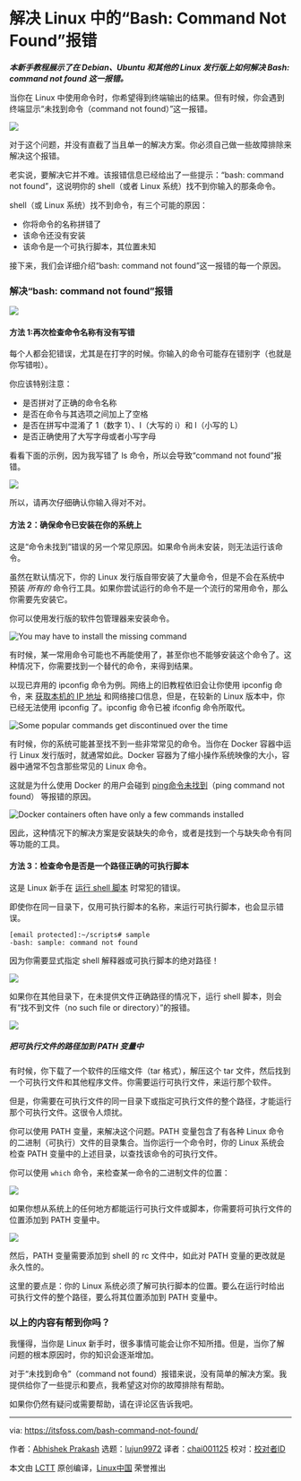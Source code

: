 [#]: subject: "Troubleshooting “Bash: Command Not Found” Error in Linux"
[#]: via: "https://itsfoss.com/bash-command-not-found/"
[#]: author: "Abhishek Prakash https://itsfoss.com/author/abhishek/"
[#]: collector: "lujun9972"
[#]: translator: "chai001125"
[#]: reviewer: " "
[#]: publisher: " "
[#]: url: " "

解决 Linux 中的“Bash: Command Not Found”报错
======

_**本新手教程展示了在 Debian、Ubuntu 和其他的 Linux 发行版上如何解决 Bash: command not found 这一报错。**_

当你在 Linux 中使用命令时，你希望得到终端输出的结果。但有时候，你会遇到终端显示“未找到命令（command not found）”这一报错。

![][1]

对于这个问题，并没有直截了当且单一的解决方案。你必须自己做一些故障排除来解决这个报错。

老实说，要解决它并不难。该报错信息已经给出了一些提示：“bash: command not found”，这说明你的 shell（或者 Linux 系统）找不到你输入的那条命令。

shell（或 Linux 系统）找不到命令，有三个可能的原因：

  * 你将命令的名称拼错了
  * 该命令还没有安装
  * 该命令是一个可执行脚本，其位置未知

接下来，我们会详细介绍“bash: command not found”这一报错的每一个原因。

### 解决“bash: command not found”报错

![][2]

#### 方法 1:再次检查命令名称有没有写错

每个人都会犯错误，尤其是在打字的时候。你输入的命令可能存在错别字（也就是你写错啦）。

你应该特别注意：

  * 是否拼对了正确的命令名称
  * 是否在命令与其选项之间加上了空格
  * 是否在拼写中混淆了 1（数字 1）、I（大写的 i）和 l（小写的 L）
  * 是否正确使用了大写字母或者小写字母

看看下面的示例，因为我写错了 ls 命令，所以会导致“command not found”报错。

![][3]

所以，请再次仔细确认你输入得对不对。

#### 方法 2：确保命令已安装在你的系统上

这是“命令未找到”错误的另一个常见原因。如果命令尚未安装，则无法运行该命令。

虽然在默认情况下，你的 Linux 发行版自带安装了大量命令，但是不会在系统中预装 _所有的_ 命令行工具。如果你尝试运行的命令不是一个流行的常用命令，那么你需要先安装它。

你可以使用发行版的软件包管理器来安装命令。

![You may have to install the missing command][4]

有时候，某一常用命令可能也不再能使用了，甚至你也不能够安装这个命令了。这种情况下，你需要找到一个替代的命令，来得到结果。

以现已弃用的 ipconfig 命令为例。网络上的旧教程依旧会让你使用 ipconfig 命令，来 [获取本机的 IP 地址][5] 和网络接口信息，但是，在较新的 Linux 版本中，你已经无法使用 ipconfig 了。ipconfig 命令已被 ifconfig 命令所取代。

![Some popular commands get discontinued over the time][1]

有时候，你的系统可能甚至找不到一些非常常见的命令。当你在 Docker 容器中运行 Linux 发行版时，就通常如此。Docker 容器为了缩小操作系统映像的大小，容器中通常不包含那些常见的 Linux 命令。

这就是为什么使用 Docker 的用户会碰到 [ping命令未找到][6]（ping command not found） 等报错的原因。

![Docker containers often have only a few commands installed][7]

因此，这种情况下的解决方案是安装缺失的命令，或者是找到一个与缺失命令有同等功能的工具。

#### 方法 3：检查命令是否是一个路径正确的可执行脚本

这是 Linux 新手在 [运行 shell 脚本][8] 时常犯的错误。

即使你在同一目录下，仅用可执行脚本的名称，来运行可执行脚本，也会显示错误。

```
[email protected]:~/scripts# sample
-bash: sample: command not found
```

因为你需要显式指定 shell 解释器或可执行脚本的绝对路径！

![][9]

如果你在其他目录下，在未提供文件正确路径的情况下，运行 shell 脚本，则会有“找不到文件（no such file or directory）”的报错。

![][10]

##### 把可执行文件的路径加到 PATH 变量中

有时候，你下载了一个软件的压缩文件（tar 格式），解压这个 tar 文件，然后找到一个可执行文件和其他程序文件。你需要运行可执行文件，来运行那个软件。

但是，你需要在可执行文件的同一目录下或指定可执行文件的整个路径，才能运行那个可执行文件。这很令人烦扰。

你可以使用 PATH 变量，来解决这个问题。PATH 变量包含了有各种 Linux 命令的二进制（可执行）文件的目录集合。当你运行一个命令时，你的 Linux 系统会检查 PATH 变量中的上述目录，以查找该命令的可执行文件。

你可以使用 `which` 命令，来检查某一命令的二进制文件的位置：

![][11]

如果你想从系统上的任何地方都能运行可执行文件或脚本，你需要将可执行文件的位置添加到 PATH 变量中。

![][12]

然后，PATH 变量需要添加到 shell 的 rc 文件中，如此对 PATH 变量的更改就是永久性的。

这里的要点是：你的 Linux 系统必须了解可执行脚本的位置。要么在运行时给出可执行文件的整个路径，要么将其位置添加到 PATH 变量中。

### 以上的内容有帮到你吗？

我懂得，当你是 Linux 新手时，很多事情可能会让你不知所措。但是，当你了解问题的根本原因时，你的知识会逐渐增加。

对于“未找到命令”（command not found）报错来说，没有简单的解决方案。我提供给你了一些提示和要点，我希望这对你的故障排除有帮助。

如果你仍然有疑问或需要帮助，请在评论区告诉我吧。

--------------------------------------------------------------------------------

via: https://itsfoss.com/bash-command-not-found/

作者：[Abhishek Prakash][a]
选题：[lujun9972][b]
译者：[chai001125](https://github.com/chai001125)
校对：[校对者ID](https://github.com/校对者ID)

本文由 [LCTT](https://github.com/LCTT/TranslateProject) 原创编译，[Linux中国](https://linux.cn/) 荣誉推出

[a]: https://itsfoss.com/author/abhishek/
[b]: https://github.com/lujun9972
[1]: https://i1.wp.com/itsfoss.com/wp-content/uploads/2021/09/bash-command-not-found-error.png?resize=741%2C291&ssl=1
[2]: https://i1.wp.com/itsfoss.com/wp-content/uploads/2021/09/bash-command-not-found-error-1.png?resize=800%2C450&ssl=1
[3]: https://i2.wp.com/itsfoss.com/wp-content/uploads/2021/09/command-not-found-error.png?resize=723%2C234&ssl=1
[4]: https://i2.wp.com/itsfoss.com/wp-content/uploads/2021/09/command-not-found-debian.png?resize=741%2C348&ssl=1
[5]: https://itsfoss.com/check-ip-address-ubuntu/
[6]: https://linuxhandbook.com/ping-command-ubuntu/
[7]: https://i1.wp.com/itsfoss.com/wp-content/uploads/2021/09/ping-command-not-found-ubuntu.png?resize=786%2C367&ssl=1
[8]: https://itsfoss.com/run-shell-script-linux/
[9]: https://i1.wp.com/itsfoss.com/wp-content/uploads/2021/09/bash-script-command-not-found-error-800x331.png?resize=800%2C331&ssl=1
[10]: https://i1.wp.com/itsfoss.com/wp-content/uploads/2021/09/script-file-not-found-error-800x259.png?resize=800%2C259&ssl=1
[11]: https://i2.wp.com/itsfoss.com/wp-content/uploads/2021/09/path-location.png?resize=800%2C241&ssl=1
[12]: https://i2.wp.com/itsfoss.com/wp-content/uploads/2021/09/adding-executable-to-PATH-variable-linux.png?resize=800%2C313&ssl=1

